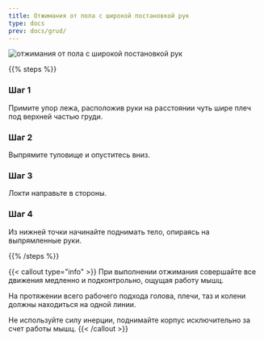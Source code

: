 ```yaml
---
title: Отжимания от пола с широкой постановкой рук
type: docs
prev: docs/grud/
---
```

![отжимания от пола с широкой постановкой рук](https://github.com/user-attachments/assets/77e1da30-f691-43b6-9a9e-30ec0ac2f001)

{{% steps %}}

### Шаг 1
Примите упор лежа, расположив руки на расстоянии чуть шире плеч под верхней частью груди.

### Шаг 2
Выпрямите туловище и опуститесь вниз.

### Шаг 3
Локти направьте в стороны.

### Шаг 4
Из нижней точки начинайте поднимать тело, опираясь на выпрямленные руки.

{{% /steps %}}

{{< callout type="info" >}}
При выполнении отжимания совершайте все движения медленно и подконтрольно, ощущая работу мышц. 

﻿﻿На протяжении всего рабочего подхода голова, плечи, таз и колени должны находиться на одной линии.

Не используйте силу инерции, поднимайте корпус исключительно за счет работы мышц.
{{< /callout >}}
